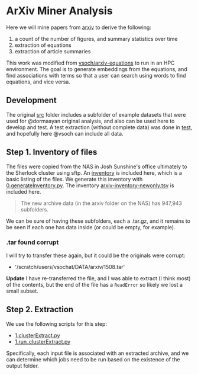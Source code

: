 # ArXiv Miner Analysis

Here we will mine papers from [arxiv](https://arxiv.org/help/bulk_data) to derive the following:

 1. a count of the number of figures, and summary statistics over time
 2. extraction of equations
 3. extraction of article summaries

This work was modified from [vsoch/arxiv-equations](https://www.github.com/vsoch/arxiv-equations) to run
in an HPC environment. The goal is to generate embeddings from the equations, and find associations with terms so that a user can search using words to find equations, and vice versa.

## Development

The original [src](../src) folder includes a subfolder of example datasets that were used 
for @dormaayan original analysis, and also can be used here to develop and test. A test
extraction (without complete data) was done in [test](../test), and hopefully here @vsoch
can include all data.

## Step 1. Inventory of files

The files were copied from the NAS in Josh Sunshine's office ultimately to the Sherlock
cluster using sftp. An [inventory](inventory.tsv) is included here, which is a basic listing
of the files. We generate this inventory with [0.generateInventory.py](0.generateInventory.py).
The inventory [arxiv-inventory-newonly.tsv](arxiv-inventory-newonly.tsv) is included here.

 > The new archive data (in the arxiv folder on the NAS) has 947,943 subfolders.

We can be sure of having these subfolders, each a .tar.gz, and it remains to be seen if each
one has data inside (or could be empty, for example).

### .tar found corrupt
I will try to transfer these again, but it could be the originals were corrupt:

 - '/scratch/users/vsochat/DATA/arxiv/1508.tar'

**Update** I have re-transferred the file, and I was able to extract (I think most)
of the contents, but the end of the file has a `ReadError` so likely we lost a small
subset.

## Step 2. Extraction

We use the following scripts for this step:

 - [1.clusterExtract.py](1.clusterExtract.py)
 - [1.run_clusterExtract.py](1.run_clusterExtract.py)

Specifically, each input file is associated with an extracted archive, and we can determine
which jobs need to be run based on the existence of the output folder.
